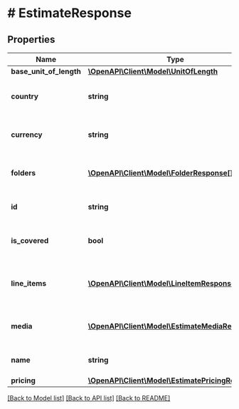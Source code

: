 # # EstimateResponse

## Properties

Name | Type | Description | Notes
------------ | ------------- | ------------- | -------------
**base_unit_of_length** | [**\OpenAPI\Client\Model\UnitOfLength**](UnitOfLength.md) |  |
**country** | **string** | The country of the estimate. |
**currency** | **string** | The currency of the estimate. |
**folders** | [**\OpenAPI\Client\Model\FolderResponse[]**](FolderResponse.md) | The folders contained in the estimate. |
**id** | **string** | The id of the estimate. |
**is_covered** | **bool** | Whether the estimate is covered. |
**line_items** | [**\OpenAPI\Client\Model\LineItemResponse[]**](LineItemResponse.md) | The line items contained in the estimate. |
**media** | [**\OpenAPI\Client\Model\EstimateMediaResponse[]**](EstimateMediaResponse.md) | The media contained in the estimate. |
**name** | **string** | The name of the estimate. |
**pricing** | [**\OpenAPI\Client\Model\EstimatePricingResponse**](EstimatePricingResponse.md) |  | [optional]

[[Back to Model list]](../../README.md#models) [[Back to API list]](../../README.md#endpoints) [[Back to README]](../../README.md)
